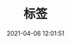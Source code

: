 ---
title: 标签
date: 2021-04-06 12:01:51
type: "tags"
comments: false
top_img: https://s3plus.meituan.net/v1/mss_550586ef375b493da4aa79bebdfce4fa/csc-apply-file-web/prod/2024-08-26/6261fc8d-3357-4fdf-ab12-cfd278583acc.avif
---
